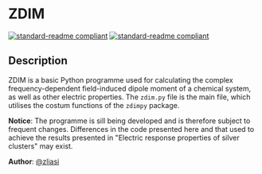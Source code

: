 # ZDIM

[![standard-readme compliant](https://img.shields.io/static/v1?label=Date&message=08.01.2020&color=blue&style=for-the-badge)](https://github.com/zliasi/readmetest)
[![standard-readme compliant](https://img.shields.io/static/v1?label=language&message=python%203.7.4&color=blue&style=for-the-badge)](https://github.com/zliasi/readmetest)

## Description

ZDIM is a basic Python programme used for calculating the complex frequency-dependent field-induced dipole moment of a chemical system, as well as other electric properties. The `zdim.py` file is the main file, which utilises the costum functions of the `zdimpy` package.

**Notice**: The programme is sill being developed and is therefore subject to frequent changes. Differences in the code presented here and that used to achieve the results presented in "Electric response properties of silver clusters" may exist. 

**Author**: [@zliasi](https://github.com/zliasi)
